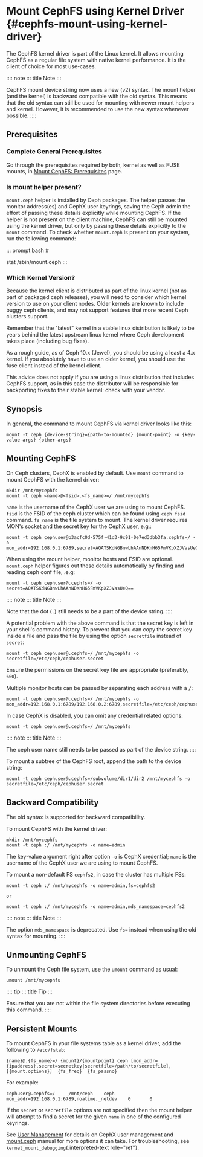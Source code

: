 # Mount CephFS using Kernel Driver {#cephfs-mount-using-kernel-driver}

The CephFS kernel driver is part of the Linux kernel. It allows mounting
CephFS as a regular file system with native kernel performance. It is
the client of choice for most use-cases.

:::: note
::: title
Note
:::

CephFS mount device string now uses a new (v2) syntax. The mount helper
(and the kernel) is backward compatible with the old syntax. This means
that the old syntax can still be used for mounting with newer mount
helpers and kernel. However, it is recommended to use the new syntax
whenever possible.
::::

## Prerequisites

### Complete General Prerequisites

Go through the prerequisites required by both, kernel as well as FUSE
mounts, in [Mount CephFS: Prerequisites](../mount-prerequisites) page.

### Is mount helper present?

`mount.ceph` helper is installed by Ceph packages. The helper passes the
monitor address(es) and CephX user keyrings, saving the Ceph admin the
effort of passing these details explicitly while mounting CephFS. If the
helper is not present on the client machine, CephFS can still be mounted
using the kernel driver, but only by passing these details explicitly to
the `mount` command. To check whether `mount.ceph` is present on your
system, run the following command:

::: prompt
bash \#

stat /sbin/mount.ceph
:::

### Which Kernel Version?

Because the kernel client is distributed as part of the linux kernel
(not as part of packaged ceph releases), you will need to consider which
kernel version to use on your client nodes. Older kernels are known to
include buggy ceph clients, and may not support features that more
recent Ceph clusters support.

Remember that the \"latest\" kernel in a stable linux distribution is
likely to be years behind the latest upstream linux kernel where Ceph
development takes place (including bug fixes).

As a rough guide, as of Ceph 10.x (Jewel), you should be using a least a
4.x kernel. If you absolutely have to use an older kernel, you should
use the fuse client instead of the kernel client.

This advice does not apply if you are using a linux distribution that
includes CephFS support, as in this case the distributor will be
responsible for backporting fixes to their stable kernel: check with
your vendor.

## Synopsis

In general, the command to mount CephFS via kernel driver looks like
this:

    mount -t ceph {device-string}={path-to-mounted} {mount-point} -o {key-value-args} {other-args}

## Mounting CephFS

On Ceph clusters, CephX is enabled by default. Use `mount` command to
mount CephFS with the kernel driver:

    mkdir /mnt/mycephfs
    mount -t ceph <name>@<fsid>.<fs_name>=/ /mnt/mycephfs

`name` is the username of the CephX user we are using to mount CephFS.
`fsid` is the FSID of the ceph cluster which can be found using
`ceph fsid` command. `fs_name` is the file system to mount. The kernel
driver requires MON\'s socket and the secret key for the CephX user,
e.g.:

    mount -t ceph cephuser@b3acfc0d-575f-41d3-9c91-0e7ed3dbb3fa.cephfs=/ -o mon_addr=192.168.0.1:6789,secret=AQATSKdNGBnwLhAAnNDKnH65FmVKpXZJVasUeQ==

When using the mount helper, monitor hosts and FSID are optional.
`mount.ceph` helper figures out these details automatically by finding
and reading ceph conf file, .e.g:

    mount -t ceph cephuser@.cephfs=/ -o secret=AQATSKdNGBnwLhAAnNDKnH65FmVKpXZJVasUeQ==

:::: note
::: title
Note
:::

Note that the dot (`.`) still needs to be a part of the device string.
::::

A potential problem with the above command is that the secret key is
left in your shell\'s command history. To prevent that you can copy the
secret key inside a file and pass the file by using the option
`secretfile` instead of `secret`:

    mount -t ceph cephuser@.cephfs=/ /mnt/mycephfs -o secretfile=/etc/ceph/cephuser.secret

Ensure the permissions on the secret key file are appropriate
(preferably, `600`).

Multiple monitor hosts can be passed by separating each address with a
`/`:

    mount -t ceph cephuser@.cephfs=/ /mnt/mycephfs -o mon_addr=192.168.0.1:6789/192.168.0.2:6789,secretfile=/etc/ceph/cephuser.secret

In case CephX is disabled, you can omit any credential related options:

    mount -t ceph cephuser@.cephfs=/ /mnt/mycephfs

:::: note
::: title
Note
:::

The ceph user name still needs to be passed as part of the device
string.
::::

To mount a subtree of the CephFS root, append the path to the device
string:

    mount -t ceph cephuser@.cephfs=/subvolume/dir1/dir2 /mnt/mycephfs -o secretfile=/etc/ceph/cephuser.secret

## Backward Compatibility

The old syntax is supported for backward compatibility.

To mount CephFS with the kernel driver:

    mkdir /mnt/mycephfs
    mount -t ceph :/ /mnt/mycephfs -o name=admin

The key-value argument right after option `-o` is CephX credential;
`name` is the username of the CephX user we are using to mount CephFS.

To mount a non-default FS `cephfs2`, in case the cluster has multiple
FSs:

    mount -t ceph :/ /mnt/mycephfs -o name=admin,fs=cephfs2

    or

    mount -t ceph :/ /mnt/mycephfs -o name=admin,mds_namespace=cephfs2

:::: note
::: title
Note
:::

The option `mds_namespace` is deprecated. Use `fs=` instead when using
the old syntax for mounting.
::::

## Unmounting CephFS

To unmount the Ceph file system, use the `umount` command as usual:

    umount /mnt/mycephfs

:::: tip
::: title
Tip
:::

Ensure that you are not within the file system directories before
executing this command.
::::

## Persistent Mounts

To mount CephFS in your file systems table as a kernel driver, add the
following to `/etc/fstab`:

    {name}@.{fs_name}=/ {mount}/{mountpoint} ceph [mon_addr={ipaddress},secret=secretkey|secretfile=/path/to/secretfile],[{mount.options}]  {fs_freq}  {fs_passno}

For example:

    cephuser@.cephfs=/     /mnt/ceph    ceph    mon_addr=192.168.0.1:6789,noatime,_netdev    0       0

If the `secret` or `secretfile` options are not specified then the mount
helper will attempt to find a secret for the given `name` in one of the
configured keyrings.

See [User Management](../../rados/operations/user-management/) for
details on CephX user management and
[mount.ceph](../../man/8/mount.ceph/) manual for more options it can
take. For troubleshooting, see
`kernel_mount_debugging`{.interpreted-text role="ref"}.
